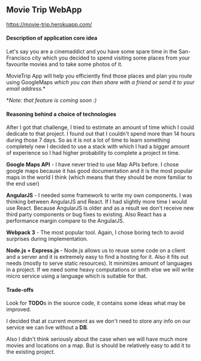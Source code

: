 ## Movie Trip WebApp

https://movie-trip.herokuapp.com/

#### Description of application core idea

Let's say you are a cinemaddict and you have some spare time
in the San-Francisco city which you decided to spend visiting some
places from your favourite movies and to take some photos of it.

MovieTrip App will help you efficiently find those places and plan
you route using GoogleMaps *which you can then share
with a friend or send it to your email address.**

**Note: that feature is coming soon :)*

#### Reasoning behind a choice of technologies

After I got that challenge,
I tried to estimate an amount of time which I could dedicate to that project.
I found out that I couldn't spend more than 14 hours during those 7 days.
So as it is not a lot of time to learn something completely new
I decided to use a stack with which I had a bigger amount of experience
so I had higher probability to complete a project in time.

**Google Maps API** - I have never tried to use Map APIs before.
I chose google maps because it has good documentation and
it is the most popular maps in the world I think
(which means that they should be more familiar to the end user)

**AngularJS** - I needed some framework to write my own components.
I was thinking between AngularJS and React. If I had slightly more
time I would use React. Because AngularJS is older and as a result
we don't receive new third party components or bug fixes to existing.
Also React has a performance margin compare to the AngularJS.

**Webpack 3** - The most popular tool. Again,
I chose boring tech to avoid surprises during implementation.

**Node.js + Express.js** - Node.js allows us
to reuse some code on a client and a server and it is extremely easy
to find a hosting for it. Also it fits out needs
(mostly to serve static resources).
It minimizes amount of languages in a project.
If we need some heavy computations or smth else we will
write micro service using a language which is suitable for that.

#### Trade-offs
Look for **TODO**s in the source code, it contains some ideas what may be improved.

I decided that at current moment as we don't need to store
any info on our service we can live without a **DB**.

Also I didn't think seriously about the case when we will
have much more movies and locations on a map.
But is should be relatively easy to add it to the existing project.